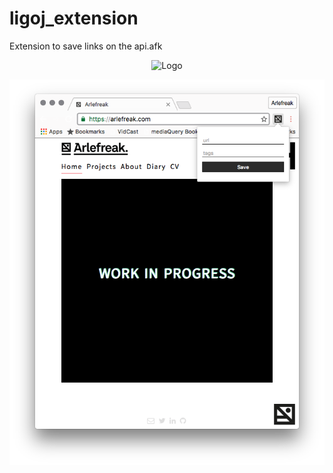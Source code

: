# ligoj_extension
Extension to save links on the api.afk

<p align="center">
  <img src="https://github.com/Arlefreak/ligoj_extension/blob/master/src/img/256icon.png.png" alt="Logo"/>
</p>

![Preview](preview.png)
